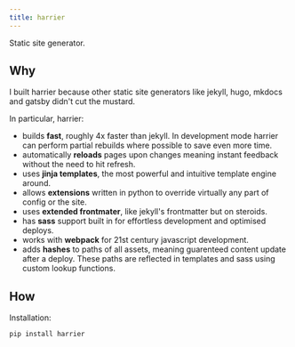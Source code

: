 ```yaml
---
title: harrier
---
```


Static site generator.

## Why

I built harrier because other static site generators like
jekyll, hugo, mkdocs and gatsby didn't cut the mustard.

In particular, harrier:

* builds **fast**, roughly 4x faster than jekyll. In development mode harrier can perform partial rebuilds
  where possible to save even more time.
* automatically **reloads** pages upon changes meaning instant feedback without the need to hit refresh.
* uses **jinja templates**, the most powerful and intuitive template engine around.
* allows **extensions** written in python to override virtually any part of config or the site.
* uses **extended frontmater**, like jekyll's frontmatter but on steroids.
* has **sass** support built in for effortless development and optimised deploys.
* works with **webpack** for 21st century javascript development.
* adds **hashes** to paths of all assets, meaning guarenteed content update after a deploy. These paths
  are reflected in templates and sass using custom lookup functions.


## How

Installation:

```shell
pip install harrier
```
